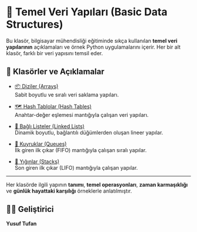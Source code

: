 # 🧱 Temel Veri Yapıları (Basic Data Structures)

Bu klasör, bilgisayar mühendisliği eğitiminde sıkça kullanılan **temel veri yapılarının** açıklamaları ve örnek Python uygulamalarını içerir. Her bir alt klasör, farklı bir veri yapısını temsil eder.

## 📂 Klasörler ve Açıklamalar

- [📦 Diziler (Arrays)](./arrays)  
  Sabit boyutlu ve sıralı veri saklama yapıları.

- [🗺️ Hash Tablolar (Hash Tables)](./hash_tables)  
  Anahtar-değer eşlemesi mantığıyla çalışan veri yapıları.

- [🔗 Bağlı Listeler (Linked Lists)](./linked+lists)  
  Dinamik boyutlu, bağlantılı düğümlerden oluşan lineer yapılar.

- [🧾 Kuyruklar (Queues)](./queues)  
  İlk giren ilk çıkar (FIFO) mantığıyla çalışan sıralı yapılar.

- [🧱 Yığınlar (Stacks)](./stacks)  
  Son giren ilk çıkar (LIFO) mantığıyla çalışan yapılar.

---

Her klasörde ilgili yapının **tanımı**, **temel operasyonları**, **zaman karmaşıklığı** ve **günlük hayattaki karşılığı** örneklerle anlatılmıştır.

## 👨‍💻 Geliştirici

**Yusuf Tufan**  
